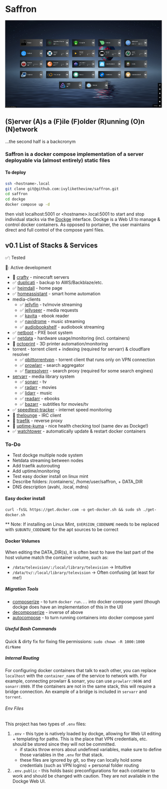 # Saffron

![image](dashboard.png)

## (S)erver (A)s a (F)ile (F)older (R)unning (O)n (N)etwork

...the second half is a backcronym

### Saffron is a docker compose implementation of a server deployable via (almost entirely) static files

#### To deploy

```bash
ssh <hostname>.local
git clone git@github.com:ivylikethevine/saffron.git
cd saffron
cd dockge
docker compose up -d
```

then visit localhost:5001  or \<hostname\>.local:5001 to start and stop individual stacks via the [Dockge](https://github.com/louislam/dockge) interface. Dockge is a Web UI to manage & control docker containers. As opposed to portainer, the user maintains direct and full control of the compose yaml files.

## v0.1 List of Stacks & Services

&#x2705;: Tested

&#128679;: Active development

- &#128679; [crafty](https://docs.craftycontrol.com/pages/getting-started/installation/docker/) - minecraft servers
- &#x2705; [duplicati](https://docs.linuxserver.io/images/docker-duplicati/) - backup to AWS/Backblaze/etc.
- &#x2705; [heimdall](https://docs.linuxserver.io/images/docker-heimdall/) - home page
- &#x2705; [homeassistant](https://www.home-assistant.io/installation/linux#docker-compose) - smart home automation
- media-clients
  - &#x2705; [jellyfin](https://docs.linuxserver.io/images/docker-jellyfin/) - tv/movie streaming
  - &#x2705; [jellyseer](https://hub.docker.com/r/fallenbagel/jellyseerr) - media requests
  - &#x2705; [kavita](https://github.com/Kareadita/Kavita) - ebook reader
  - &#x2705; [navidrome](https://github.com/navidrome/navidrome/) - music streaming
  - &#x2705; [audiobookshelf](https://github.com/advplyr/audiobookshelf) - audiobook streaming
- &#x2705; [netboot](https://docs.linuxserver.io/images/docker-netbootxyz/) - PXE boot system
- &#x2705; [netdata](https://learn.netdata.cloud/docs/installing/docker) - hardware usage/monitoring (incl. containers)
- &#128679; [octoprint](https://github.com/OctoPrint/octoprint-docker) - 3D printer automation/monitoring
- torrent - torrent client + indexing (required for servarr) & cloudflare resolver
  - &#x2705; [qbittorrentvpn](https://github.com/MarkusMcNugen/docker-qBittorrentvpn) - torrent client that runs only on VPN connection
  - &#x2705; [prowlarr](https://docs.linuxserver.io/images/docker-prowlarr/) - search aggregator
  - &#x2705; [flaresolverr](https://github.com/FlareSolverr/FlareSolverr) - search proxy (required for some search engines)
- [servarr](https://wiki.servarr.com/docker-guide) - media library system
  - &#x2705; [sonarr](https://docs.linuxserver.io/images/docker-sonarr/) - tv
  - &#x2705; [radarr](https://docs.linuxserver.io/images/docker-radarr/) - movies
  - &#x2705; [lidarr](https://docs.linuxserver.io/images/docker-lidarr/) - music
  - &#x2705; [readarr](https://docs.linuxserver.io/images/docker-readarr/) - ebooks
  - &#x2705; [bazarr](https://docs.linuxserver.io/images/docker-bazarr/) - subtitles for movies/tv
- &#x2705; [speedtest-tracker](https://github.com/alexjustesen/speedtest-tracker) - internet speed monitoring
- &#128679; [thelounge](https://github.com/thelounge/thelounge-docker) - IRC client
- &#128679; [traefik](https://hub.docker.com/_/traefik) - reverse proxy
- &#128679; [uptime-kuma](https://github.com/louislam/uptime-kuma) - nice health checking tool (same dev as Dockge!)
- &#x2705; [watchtower](https://github.com/containrrr/watchtower) - automatically update & restart docker containers

### To-Do

- Test dockge multiple node system
- Netdata streaming between nodes
- Add traefik autorouting
- Add uptime/monitoring
- Test easy docker install on linux mint
- Describe folders: /containers/, /home/user/saffron, + DATA_DIR
- DNS description (avahi, .local, mdns)

#### Easy docker install

`curl -fsSL https://get.docker.com -o get-docker.sh && sudo sh ./get-docker.sh`

** Note: If installing on Linux Mint, `$VERSION_CODENAME` needs to be replaced with `$UBUNTU_CODENAME` for the apt sources to be correct

#### Docker Volumes

When editing the DATA_DIR(s), it is often best to have the last part of the host volume match the container volume, such as:

- `/data/television/:/local/library/television` -> Intuitive
- `/data/tv/:/local/library/television` -> Often confusing (at least for me!)

##### Migration Tools

- [composerize](https://github.com/composerize/composerize) - to turn `docker run...` into docker compose yaml (though dockge does have an implementation of this in the UI)
- [decomposerize](https://github.com/composerize/decomposerize) - inverse of above
- [autocompose](https://github.com/Red5d/docker-autocompose) - to turn running containers into docker compose yaml

##### Useful Bash Commands

Quick & dirty fix for fixing file permissions: `sudo chown -R 1000:1000 dirName`

##### Internal Routing

For configuring docker containers that talk to each other, you can replace `localhost` with the `container_name` of the service to network with. For example, connecting prowlarr & sonarr, you can use `prowlarr:9696` and `sonarr:8989`. If the containers are not in the same stack, this will require a bridge connection. An example of a bridge is included in `servarr` and `torrent`.

###### Env Files

This project has two types of `.env` files:

1. `.env` - this type is natively loaded by dockge, allowing for Web UI editing + templating for paths. This is the place that VPN credentials, etc. should be stored since they will not be committed.
    - if stacks throw errors about undefined variables, make sure to define those variables in the `.env` for that stack.
    - these files are ignored by git, so they can locally hold some credentials (such as VPN logins) + personal folder routing
2. `.env.public` - this holds basic preconfigurations for each container to work and should be changed with caution. They are not available in the Dockge Web UI.
